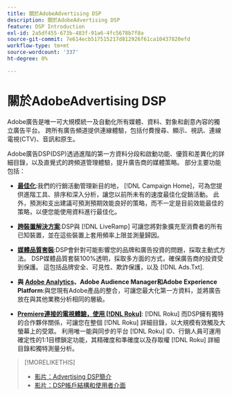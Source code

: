 ```yaml
---
title: 關於AdobeAdvertising DSP
description: 關於AdobeAdvertising DSP
feature: DSP Introduction
exl-id: 2a5df455-673b-483f-91a6-4fc5678b7f8a
source-git-commit: 7e614ecb517515217d812926f61ca10437820efd
workflow-type: tm+mt
source-wordcount: '337'
ht-degree: 0%

---
```


# 關於AdobeAdvertising DSP

Adobe廣告是唯一可大規模統一及自動化所有媒體、資料、對象和創意內容的獨立廣告平台。 跨所有廣告頻道提供連線體驗，包括付費搜尋、顯示、視訊、連線電視(CTV)、音訊和原生。

Adobe廣告DSP(DSP)透過進階的第一方資料分段和啟動功能、優質和差異化的詳細目錄，以及直覺式的跨頻道管理體驗，提升廣告商的媒體策略。 部分主要功能包括：

* [**最佳化**](features/optimization.md):我們的行銷活動管理新目的地， [!DNL Campaign Home]，可為您提供進階工具、排序和深入分析，讓您以前所未有的速度最佳化促銷活動。 此外，預測和支出建議可預測預期效能良好的策略，而不一定是目前效能最佳的策略，以便您能使用資料進行最佳化。

* [**跨裝置解決方案**](features/cross-device-solutions.md):DSP與 [!DNL LiveRamp] 可讓您將對象擴充至消費者的所有已知裝置，並在這些裝置上套用頻率上限並測量歸因。

* [**媒體品質套裝**](features/brand-safety-media-quality.md):DSP會針對可能影響您的品牌和廣告投資的問題，採取主動式方法。 DSP媒體品質套裝100%透明，採取多方面的方式，確保廣告商的投資受到保護。 這包括品牌安全、可見性、欺詐保護，以及 [!DNL Ads.Txt].

* **與 [Adobe Analytics](/help/integrations/analytics/overview.md)、Adobe Audience Manager和Adobe Experience Platform**:與您現有Adobe產品的整合，可讓您最大化第一方資料，並將廣告放在與其他業務分析相同的層級。

* [**Premiere連接的電視體驗，使用 [!DNL Roku]**](/help/dsp/inventory/roku-inventory.md): [!DNL Roku] 而DSP擁有獨特的合作夥伴關係，可讓您在整個 [!DNL Roku] 詳細目錄，以大規模有效觸及大螢幕上的受眾。 利用唯一能與同步的平台 [!DNL Roku] ID、行銷人員可運用確定性的1:1目標鎖定功能，其精確度和準確度以及存取權 [!DNL Roku] 詳細目錄和獨特測量分析。

>[!MORELIKETHIS]
>
>* [影片：Advertising DSP簡介](https://experienceleague.adobe.com/docs/advertising-learn/tutorials/dsp/intro.html)
>* [影片：DSP帳戶結構和使用者介面](https://experienceleague.adobe.com/docs/advertising-learn/tutorials/dsp/ui.html)

